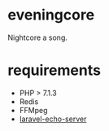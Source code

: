 # eveningcore
Nightcore a song.

# requirements
* PHP > 7.1.3
* Redis
* FFMpeg
* [laravel-echo-server](https://github.com/tlaverdure/laravel-echo-server)
